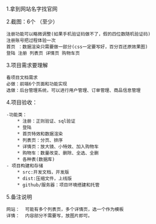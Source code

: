 ﻿1.拿到网站名字找官网

2.截图：6个 （至少）

    注册功能可以略微调整(如果手机验证码做不了，假的四位数随机验证码)
    注册账号把过程体验一次
    首页 ：数据渲染只需要做一部分(css一定要写好，百分百还原效果图)
    登陆 注册 列表页 详情页 购物车页  

3.项目需求要理解

    看项目文档需求
    必做：前端6个页面和功能实现
    选做：后台管理系统，可以进行用户管理、订单管理、商品信息管理

4.项目验收：

    -功能类：
        * 注册：正则验证、sql验证
        * 登陆
        * 首页特效和数据渲染
        * 列表页：分页、排序
        * 详情页：放大镜、小特效、加入购物车
        * 购物车：数量改变、删除、全选、全删
        * 各种表(数据库)
    - 项目构建和存储
        * src:开发文档，开发版
        * dist:压缩文件，上线版
        * github/服务器：项目环境搭建和托管
    
5.备注说明    

    网站：  可能有多个列表页，多个详情页，选一个作为模板
    详情：  内容部分不需要写，放图片即可。